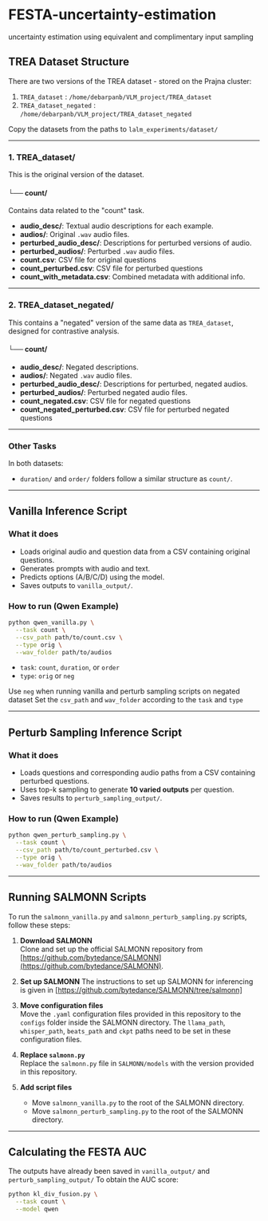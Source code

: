 # FESTA-uncertainty-estimation
uncertainty estimation using equivalent and complimentary input sampling

## TREA Dataset Structure

There are two versions of the TREA dataset - stored on the Prajna cluster:
1. `TREA_dataset` : `/home/debarpanb/VLM_project/TREA_dataset`
2. `TREA_dataset_negated` : `/home/debarpanb/VLM_project/TREA_dataset_negated`

Copy the datasets from the paths to `lalm_experiments/dataset/`

---

### 1. TREA_dataset/

This is the original version of the dataset.

#### └── count/
Contains data related to the "count" task.

- **audio_desc/**: Textual audio descriptions for each example.
- **audios/**: Original `.wav` audio files.
- **perturbed_audio_desc/**: Descriptions for perturbed versions of audio.
- **perturbed_audios/**: Perturbed `.wav` audio files.
- **count.csv**: CSV file for original questions
- **count_perturbed.csv**: CSV file for perturbed questions
- **count_with_metadata.csv**: Combined metadata with additional info.

---

### 2. TREA_dataset_negated/

This contains a "negated" version of the same data as `TREA_dataset`, designed for contrastive analysis.

#### └── count/
- **audio_desc/**: Negated descriptions.
- **audios/**: Negated `.wav` audio files.
- **perturbed_audio_desc/**: Descriptions for perturbed, negated audios.
- **perturbed_audios/**: Perturbed negated audio files.
- **count_negated.csv**: CSV file for negated questions
- **count_negated_perturbed.csv**: CSV file for perturbed negated questions

---

### Other Tasks
In both datasets:
- `duration/` and `order/` folders follow a similar structure as `count/`.

---
## Vanilla Inference Script
### What it does
- Loads original audio and question data from a CSV containing original questions.
- Generates prompts with audio and text.
- Predicts options (A/B/C/D) using the model.
- Saves outputs to `vanilla_output/`.

### How to run (Qwen Example)
```bash
python qwen_vanilla.py \
  --task count \
  --csv_path path/to/count.csv \
  --type orig \
  --wav_folder path/to/audios
```

* `task`: `count`, `duration`, or `order`
* `type`: `orig` or `neg`

Use `neg` when running vanilla and perturb sampling scripts on negated dataset
Set the `csv_path` and `wav_folder` according to the `task` and `type`

---

## Perturb Sampling Inference Script
### What it does
- Loads questions and corresponding audio paths from a CSV containing perturbed questions.
- Uses top-k sampling to generate **10 varied outputs** per question.
- Saves results to `perturb_sampling_output/`.

### How to run (Qwen Example)
```bash
python qwen_perturb_sampling.py \
  --task count \
  --csv_path path/to/count_perturbed.csv \
  --type orig \
  --wav_folder path/to/audios
```
---
## Running SALMONN Scripts

To run the `salmonn_vanilla.py` and `salmonn_perturb_sampling.py` scripts, follow these steps:

1. **Download SALMONN**  
   Clone and set up the official SALMONN repository from [https://github.com/bytedance/SALMONN](https://github.com/bytedance/SALMONN).

2. **Set up SALMONN**
   The instructions to set up SALMONN for inferencing is given in [https://github.com/bytedance/SALMONN/tree/salmonn]

4. **Move configuration files**  
   Move the `.yaml` configuration files provided in this repository to the `configs` folder inside the SALMONN directory. The `llama_path`, `whisper_path`, `beats_path` and `ckpt` paths need to be set in these configuration files.

5. **Replace `salmonn.py`**  
   Replace the `salmonn.py` file in `SALMONN/models` with the version provided in this repository.

6. **Add script files**  
   - Move `salmonn_vanilla.py` to the root of the SALMONN directory.  
   - Move `salmonn_perturb_sampling.py` to the root of the SALMONN directory.

---

## Calculating the FESTA AUC
The outputs have already been saved in `vanilla_output/` and `perturb_sampling_output/`
To obtain the AUC score:

```bash
python kl_div_fusion.py \
  --task count \
  --model qwen
```

